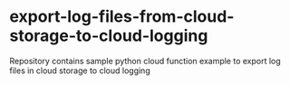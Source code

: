 # export-log-files-from-cloud-storage-to-cloud-logging
Repository contains sample python cloud function example to export log files in cloud storage to cloud logging
